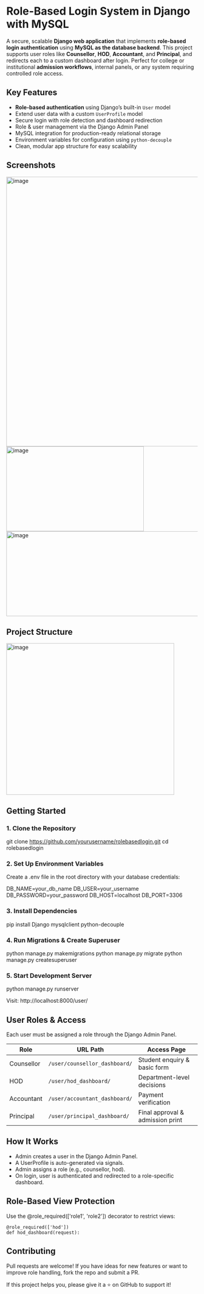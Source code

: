 # Role-Based Login System in Django with MySQL

A secure, scalable **Django web application** that implements **role-based login authentication** using **MySQL as the database backend**. This project supports user roles like **Counsellor**, **HOD**, **Accountant**, and **Principal**, and redirects each to a custom dashboard after login.
Perfect for college or institutional **admission workflows**, internal panels, or any system requiring controlled role access.


## Key Features

- **Role-based authentication** using Django’s built-in `User` model
- Extend user data with a custom `UserProfile` model
- Secure login with role detection and dashboard redirection
- Role & user management via the Django Admin Panel
- MySQL integration for production-ready relational storage
- Environment variables for configuration using `python-decouple`
- Clean, modular app structure for easy scalability


## Screenshots

<img width="1875" height="708" alt="image" src="https://github.com/user-attachments/assets/482131ad-d5df-4af4-9fba-ff75b94c3135" />
<img width="362" height="223" alt="image" src="https://github.com/user-attachments/assets/cfb8c2ef-892e-419d-8415-2bd0364e173d" />
<img width="592" height="223" alt="image" src="https://github.com/user-attachments/assets/58a13168-94c3-427a-803a-0097a01f769f" />


## Project Structure

<img width="442" height="398" alt="image" src="https://github.com/user-attachments/assets/6eccea7f-5ea0-4663-9fbf-9a003c448cf0" />


## Getting Started

### 1. Clone the Repository
git clone https://github.com/yourusername/rolebasedlogin.git
cd rolebasedlogin

### 2. Set Up Environment Variables
Create a .env file in the root directory with your database credentials:

DB_NAME=your_db_name
DB_USER=your_username
DB_PASSWORD=your_password
DB_HOST=localhost
DB_PORT=3306

### 3. Install Dependencies
pip install Django mysqlclient python-decouple

### 4. Run Migrations & Create Superuser
python manage.py makemigrations
python manage.py migrate
python manage.py createsuperuser

### 5. Start Development Server
python manage.py runserver

Visit: http://localhost:8000/user/


## User Roles & Access
Each user must be assigned a role through the Django Admin Panel.

| Role       | URL Path                      | Access Page                      |
| ---------- | ----------------------------- | -------------------------------- |
| Counsellor | `/user/counsellor_dashboard/` | Student enquiry & basic form     |
| HOD        | `/user/hod_dashboard/`        | Department-level decisions       |
| Accountant | `/user/accountant_dashboard/` | Payment verification             |
| Principal  | `/user/principal_dashboard/`  | Final approval & admission print |


## How It Works
- Admin creates a user in the Django Admin Panel.
- A UserProfile is auto-generated via signals.
- Admin assigns a role (e.g., counsellor, hod).
- On login, user is authenticated and redirected to a role-specific dashboard.


##  Role-Based View Protection
Use the @role_required(['role1', 'role2']) decorator to restrict views:
```
@role_required(['hod'])
def hod_dashboard(request):
```


## Contributing
Pull requests are welcome! If you have ideas for new features or want to improve role handling, fork the repo and submit a PR.


If this project helps you, please give it a ⭐ on GitHub to support it!
